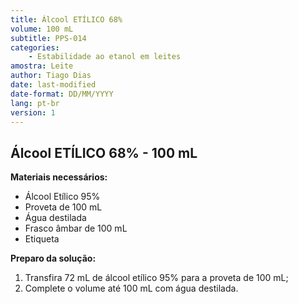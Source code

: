 ```yaml
---
title: Álcool ETÍLICO 68%
volume: 100 mL
subtitle: PPS-014
categories:
    - Estabilidade ao etanol em leites
amostra: Leite
author: Tiago Dias
date: last-modified
date-format: DD/MM/YYYY
lang: pt-br
version: 1
---
```


## Álcool ETÍLICO 68% - 100 mL

**Materiais necessários:**

- Álcool Etílico 95%
- Proveta de 100 mL
- Água destilada
- Frasco âmbar de 100 mL
- Etiqueta

**Preparo da solução:**

1. Transfira 72 mL de álcool etílico 95% para a proveta de 100 mL;
2. Complete o volume até 100 mL com água destilada.

